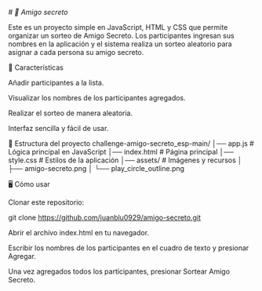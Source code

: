<em> # 🎁 Amigo secreto </em>

Este es un proyecto simple en JavaScript, HTML y CSS que permite organizar un sorteo de Amigo Secreto.
Los participantes ingresan sus nombres en la aplicación y el sistema realiza un sorteo aleatorio para asignar a cada persona su amigo secreto.

🚀 Características

Añadir participantes a la lista.

Visualizar los nombres de los participantes agregados.

Realizar el sorteo de manera aleatoria.

Interfaz sencilla y fácil de usar.

📂 Estructura del proyecto
challenge-amigo-secreto_esp-main/
│── app.js            # Lógica principal en JavaScript
│── index.html        # Página principal
│── style.css         # Estilos de la aplicación
│── assets/           # Imágenes y recursos
│    ├── amigo-secreto.png
│    └── play_circle_outline.png

🖥️ Cómo usar

Clonar este repositorio:

git clone https://github.com/juanblu0929/amigo-secreto.git


Abrir el archivo index.html en tu navegador.

Escribir los nombres de los participantes en el cuadro de texto y presionar Agregar.

Una vez agregados todos los participantes, presionar Sortear Amigo Secreto.
